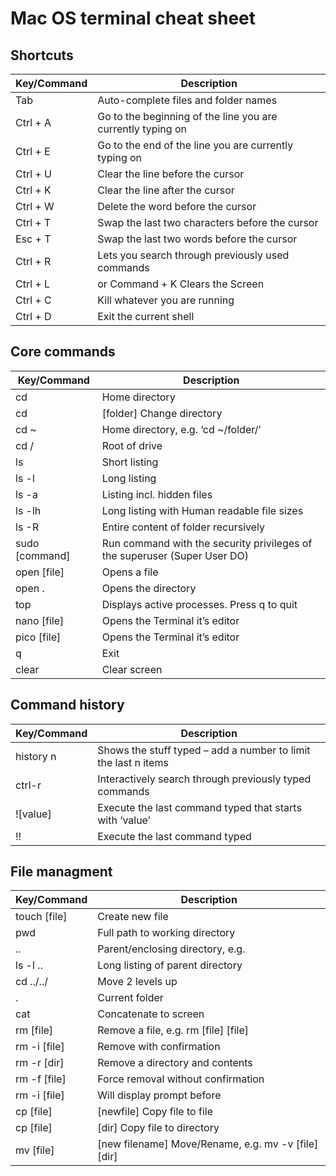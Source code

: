 # Mac OS terminal cheat sheet

## Shortcuts

Key/Command	 | Description
------------ | -------------
Tab | Auto-complete files and folder names
Ctrl + A | Go to the beginning of the line you are currently typing on
Ctrl + E |	Go to the end of the line you are currently typing on
Ctrl + U |	Clear the line before the cursor
Ctrl + K |	Clear the line after the cursor
Ctrl + W |	Delete the word before the cursor
Ctrl + T |	Swap the last two characters before the cursor
Esc + T |	Swap the last two words before the cursor
Ctrl + R |	Lets you search through previously used commands
Ctrl + L | or Command + K	Clears the Screen
Ctrl + C |	Kill whatever you are running
Ctrl + D |	Exit the current shell

## Core commands

Key/Command	 | Description
------------ | -------------
cd |	Home directory
cd | [folder]	Change directory
cd ~ |	Home directory, e.g. ‘cd ~/folder/’
cd / |	Root of drive
ls |	Short listing
ls -l |	Long listing
ls -a |	Listing incl. hidden files
ls -lh |	Long listing with Human readable file sizes
ls -R |	Entire content of folder recursively
sudo [command] |	Run command with the security privileges of the superuser (Super User DO)
open [file] |	Opens a file
open . |	Opens the directory
top |	Displays active processes. Press q to quit
nano [file] |	Opens the Terminal it’s editor
pico [file] |	Opens the Terminal it’s editor
q |	Exit
clear |	Clear screen

## Command history

Key/Command	 | Description
------------ | -------------
history n |	Shows the stuff typed – add a number to limit the last n items
ctrl-r |	Interactively search through previously typed commands
![value] |	Execute the last command typed that starts with ‘value’
!! |	Execute the last command typed

## File managment

Key/Command	 | Description
------------ | -------------
touch [file] |	Create new file
pwd |	Full path to working directory
.. |	Parent/enclosing directory, e.g.
ls -l .. |	Long listing of parent directory
cd ../../ |	Move 2 levels up
. |	Current folder
cat |	Concatenate to screen
rm [file] |	Remove a file, e.g. rm [file] [file]
rm -i [file] |	Remove with confirmation
rm -r [dir] |	Remove a directory and contents
rm -f [file] |	Force removal without confirmation
rm -i [file] |	Will display prompt before
cp [file] | [newfile]	Copy file to file
cp [file] | [dir]	Copy file to directory
mv [file] | [new filename]	Move/Rename, e.g. mv -v [file] [dir]



